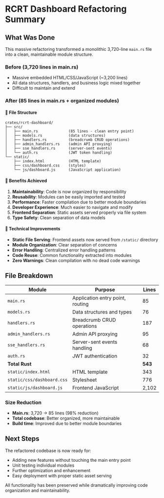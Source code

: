 # RCRT Dashboard Refactoring Summary

## What Was Done

This massive refactoring transformed a monolithic 3,720-line `main.rs` file into a clean, maintainable module structure.

### Before (3,720 lines in main.rs)
- Massive embedded HTML/CSS/JavaScript (~3,200 lines)
- All data structures, handlers, and business logic mixed together
- Difficult to maintain and extend

### After (85 lines in main.rs + organized modules)

#### 📁 File Structure
```
crates/rcrt-dashboard/
├── src/
│   ├── main.rs              (85 lines - clean entry point)
│   ├── models.rs            (data structures)
│   ├── handlers.rs          (breadcrumb CRUD operations)
│   ├── admin_handlers.rs    (admin API proxying)
│   ├── sse_handlers.rs      (server-sent events)
│   └── auth.rs              (JWT token handling)
└── static/
    ├── index.html           (HTML template)
    ├── css/dashboard.css    (styles)
    └── js/dashboard.js      (JavaScript application)
```

#### 🎯 Benefits Achieved

1. **Maintainability**: Code is now organized by responsibility
2. **Reusability**: Modules can be easily imported and tested
3. **Performance**: Faster compilation due to better module boundaries
4. **Developer Experience**: Much easier to navigate and modify
5. **Frontend Separation**: Static assets served properly via file system
6. **Type Safety**: Clean separation of data models

#### 🔧 Technical Improvements

- **Static File Serving**: Frontend assets now served from `/static/` directory
- **Module Organization**: Clear separation of concerns
- **Error Handling**: Centralized error handling patterns
- **Code Reuse**: Common functionality extracted into modules
- **Zero Warnings**: Clean compilation with no dead code warnings

## File Breakdown

| Module | Purpose | Lines |
|--------|---------|-------|
| `main.rs` | Application entry point, routing | 85 |
| `models.rs` | Data structures and types | 76 |  
| `handlers.rs` | Breadcrumb CRUD operations | 187 |
| `admin_handlers.rs` | Admin API proxying | 95 |
| `sse_handlers.rs` | Server-sent events handling | 68 |
| `auth.rs` | JWT authentication | 32 |
| **Total Rust** | | **543** |
| `static/index.html` | HTML template | 343 |
| `static/css/dashboard.css` | Stylesheet | 776 |
| `static/js/dashboard.js` | Frontend JavaScript | 2,102 |

### Size Reduction
- **Main.rs**: 3,720 → 85 lines (98% reduction)
- **Total codebase**: Better organized, more maintainable
- **Build time**: Improved due to better module boundaries

## Next Steps

The refactored codebase is now ready for:
- Adding new features without touching the main entry point
- Unit testing individual modules
- Further optimization and enhancement
- Easy deployment with proper static asset serving

All functionality has been preserved while dramatically improving code organization and maintainability.
